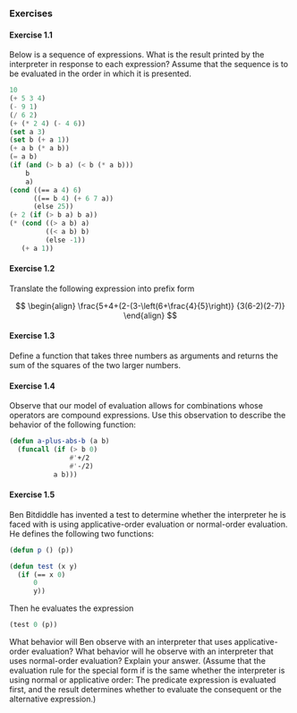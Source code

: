 ### Exercises

#### Exercise 1.1

Below is a sequence of expressions. What is the result printed by the interpreter in response to each expression? Assume that the sequence is to be evaluated in the order in which it is presented.

```lisp
10
(+ 5 3 4)
(- 9 1)
(/ 6 2)
(+ (* 2 4) (- 4 6))
(set a 3)
(set b (+ a 1))
(+ a b (* a b))
(= a b)
(if (and (> b a) (< b (* a b)))
    b
    a)
(cond ((== a 4) 6)
      ((== b 4) (+ 6 7 a))
      (else 25))
(+ 2 (if (> b a) b a))
(* (cond ((> a b) a)
         ((< a b) b)
         (else -1))
   (+ a 1))
```

#### Exercise 1.2

Translate the following expression into prefix form

$$
\begin{align}
\frac{5+4+(2-(3-\left(6+\frac{4}{5}\right)}
{3(6-2)(2-7)}
\end{align}
$$

#### Exercise 1.3

Define a function that takes three numbers as arguments and returns the sum of
the squares of the two larger numbers.

#### Exercise 1.4

Observe that our model of evaluation allows for combinations whose operators
are compound expressions. Use this observation to describe the behavior of the
following function:

```lisp
(defun a-plus-abs-b (a b)
  (funcall (if (> b 0)
               #'+/2
               #'-/2)
           a b)))
```

#### Exercise 1.5

Ben Bitdiddle has invented a test to determine whether the interpreter he is
faced with is using applicative-order evaluation or normal-order evaluation. He
defines the following two functions:

```lisp
(defun p () (p))
```

```lisp
(defun test (x y)
  (if (== x 0)
      0
      y))
```

Then he evaluates the expression

```lisp
(test 0 (p))
```
What behavior will Ben observe with an interpreter that uses applicative-order
evaluation? What behavior will he observe with an interpreter that uses
normal-order evaluation? Explain your answer. (Assume that the evaluation rule
for the special form if is the same whether the interpreter is using normal or
applicative order: The predicate expression is evaluated first, and the result
determines whether to evaluate the consequent or the alternative expression.)



